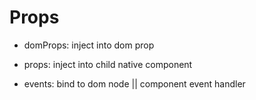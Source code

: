 # Props

* domProps: inject into dom prop

* props: inject into child native component

* events: bind to dom node || component event handler